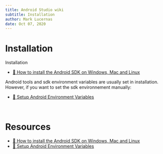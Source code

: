 ```yaml
---
title: Android Studio wiki
subtitle: Installation
author: Mark Lucernas
date: Oct 07, 2020
---
```



# Installation

Installation

- [📄 How to install the Android SDK on Windows, Mac and Linux](https://www.androidcentral.com/installing-android-sdk-windows-mac-and-linux-tutorial)

Android tools and sdk environment variables are usually set in installation.
However, if you want to set the sdk environnement manually:

- [📄 Setup Android Environment Variables](http://www.automationtestinghub.com/setup-android-environment-variables/)

<br>

# Resources

- [📄 How to install the Android SDK on Windows, Mac and Linux](https://www.androidcentral.com/installing-android-sdk-windows-mac-and-linux-tutorial)
- [📄 Setup Android Environment Variables](http://www.automationtestinghub.com/setup-android-environment-variables/)

